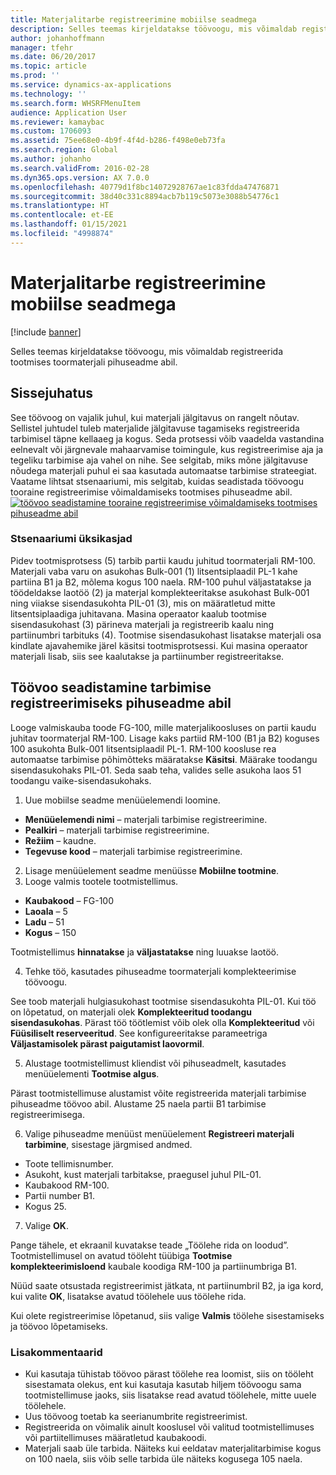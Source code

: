 ```yaml
---
title: Materjalitarbe registreerimine mobiilse seadmega
description: Selles teemas kirjeldatakse töövoogu, mis võimaldab registreerida tootmises toormaterjali pihuseadme abil.
author: johanhoffmann
manager: tfehr
ms.date: 06/20/2017
ms.topic: article
ms.prod: ''
ms.service: dynamics-ax-applications
ms.technology: ''
ms.search.form: WHSRFMenuItem
audience: Application User
ms.reviewer: kamaybac
ms.custom: 1706093
ms.assetid: 75ee68e0-4b9f-4f4d-b286-f498e0eb73fa
ms.search.region: Global
ms.author: johanho
ms.search.validFrom: 2016-02-28
ms.dyn365.ops.version: AX 7.0.0
ms.openlocfilehash: 40779d1f8bc14072928767ae1c83fdda47476871
ms.sourcegitcommit: 38d40c331c8894acb7b119c5073e3088b54776c1
ms.translationtype: HT
ms.contentlocale: et-EE
ms.lasthandoff: 01/15/2021
ms.locfileid: "4998874"
---
```

# <a name="register-material-consumption-using-a-mobile-device"></a>Materjalitarbe registreerimine mobiilse seadmega

[!include [banner](../includes/banner.md)]

Selles teemas kirjeldatakse töövoogu, mis võimaldab registreerida tootmises toormaterjali pihuseadme abil.

<a name="introduction"></a>Sissejuhatus
------------

See töövoog on vajalik juhul, kui materjali jälgitavus on rangelt nõutav. Sellistel juhtudel tuleb materjalide jälgitavuse tagamiseks registreerida tarbimisel täpne kellaaeg ja kogus. Seda protsessi võib vaadelda vastandina eelnevalt või järgnevale mahaarvamise toimingule, kus registreerimise aja ja tegeliku tarbimise aja vahel on nihe. See selgitab, miks mõne jälgitavuse nõudega materjali puhul ei saa kasutada automaatse tarbimise strateegiat. Vaatame lihtsat stsenaariumi, mis selgitab, kuidas seadistada töövoogu tooraine registreerimise võimaldamiseks tootmises pihuseadme abil. [![töövoo seadistamine tooraine registreerimise võimaldamiseks tootmises pihuseadme abil](./media/scenario3.png)](./media/scenario3.png)

### <a name="scenario-details"></a>Stsenaariumi üksikasjad

Pidev tootmisprotsess (5) tarbib partii kaudu juhitud toormaterjali RM-100. Materjali vaba varu on asukohas Bulk-001 (1) litsentsiplaadil PL-1 kahe partiina B1 ja B2, mõlema kogus 100 naela. RM-100 puhul väljastatakse ja töödeldakse laotöö (2) ja materjal komplekteeritakse asukohast Bulk-001 ning viiakse sisendasukohta PIL-01 (3), mis on määratletud mitte litsentsiplaadiga juhitavana. Masina operaator kaalub tootmise sisendasukohast (3) pärineva materjali ja registreerib kaalu ning partiinumbri tarbituks (4). Tootmise sisendasukohast lisatakse materjali osa kindlate ajavahemike järel käsitsi tootmisprotsessi. Kui masina operaator materjali lisab, siis see kaalutakse ja partiinumber registreeritakse.

## <a name="set-up-the-workflow-to-register-consumption-using-a-handheld-device"></a>Töövoo seadistamine tarbimise registreerimiseks pihuseadme abil
Looge valmiskauba toode FG-100, mille materjalikoosluses on partii kaudu juhitav toormaterjal RM-100. Lisage kaks partiid RM-100 (B1 ja B2) koguses 100 asukohta Bulk-001 litsentsiplaadil PL-1. RM-100 koosluse rea automaatse tarbimise põhimõtteks määratakse **Käsitsi**. Määrake toodangu sisendasukohaks PIL-01. Seda saab teha, valides selle asukoha laos 51 toodangu vaike-sisendasukohaks.

1.  Uue mobiilse seadme menüüelemendi loomine. 

-    **Menüüelemendi nimi** – materjali tarbimise registreerimine. 
-    **Pealkiri** – materjali tarbimise registreerimine. 
-    **Režiim** – kaudne. 
-    **Tegevuse kood** – materjali tarbimise registreerimine.

2.  Lisage menüüelement seadme menüüsse **Mobiilne tootmine**.
3.  Looge valmis tootele tootmistellimus. 

-    **Kaubakood** – FG-100 
-    **Laoala** – 5 
-    **Ladu** – 51 
-    **Kogus** – 150

Tootmistellimus **hinnatakse** ja **väljastatakse** ning luuakse laotöö.

4.  Tehke töö, kasutades pihuseadme toormaterjali komplekteerimise töövoogu.

See toob materjali hulgiasukohast tootmise sisendasukohta PIL-01. Kui töö on lõpetatud, on materjali olek **Komplekteeritud toodangu sisendasukohas**. Pärast töö töötlemist võib olek olla **Komplekteeritud** või **Füüsiliselt reserveeritud**. See konfigureeritakse parameetriga **Väljastamisolek pärast paigutamist laovormil**.

5.  Alustage tootmistellimust kliendist või pihuseadmelt, kasutades menüüelementi **Tootmise algus**.

Pärast tootmistellimuse alustamist võite registreerida materjali tarbimise pihuseadme töövoo abil. Alustame 25 naela partii B1 tarbimise registreerimisega.

6.  Valige pihuseadme menüüst menüüelement **Registreeri materjali** **tarbimine**, sisestage järgmised andmed. 

-    Toote tellimisnumber. 
-    Asukoht, kust materjali tarbitakse, praegusel juhul PIL-01. 
-    Kaubakood RM-100. 
-    Partii number B1. 
-    Kogus 25.

7.  Valige **OK**.

Pange tähele, et ekraanil kuvatakse teade „Töölehe rida on loodud”. Tootmistellimusel on avatud tööleht tüübiga **Tootmise komplekteerimisloend** kaubale koodiga RM-100 ja partiinumbriga B1. 

Nüüd saate otsustada registreerimist jätkata, nt partiinumbril B2, ja iga kord, kui valite **OK**, lisatakse avatud töölehele uus töölehe rida. 

Kui olete registreerimise lõpetanud, siis valige **Valmis** töölehe sisestamiseks ja töövoo lõpetamiseks.

### <a name="additional-comments"></a>Lisakommentaarid 

-   Kui kasutaja tühistab töövoo pärast töölehe rea loomist, siis on tööleht sisestamata olekus, ent kui kasutaja kasutab hiljem töövoogu sama tootmistellimuse jaoks, siis lisatakse read avatud töölehele, mitte uuele töölehele.
-   Uus töövoog toetab ka seerianumbrite registreerimist.
-   Registreerida on võimalik ainult kooslusel või valitud tootmistellimuses või partiitellimuses määratletud kaubakoodi.
-   Materjali saab üle tarbida. Näiteks kui eeldatav materjalitarbimise kogus on 100 naela, siis võib selle tarbida üle näiteks kogusega 105 naela.


